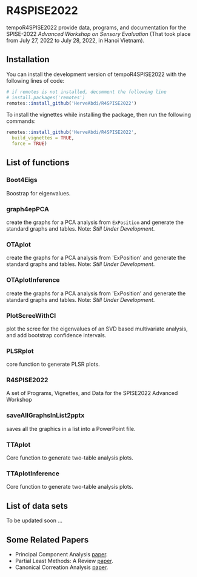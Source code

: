 
<!-- README.md is generated from README.Rmd. Please edit that file -->

# R4SPISE2022

<!-- badges: start -->
<!-- badges: end -->

tempoR4SPISE2022 provide data, programs, and documentation for the SPISE-2022
*Advanced Workshop on Sensory Evaluation* 
(That took place from July 27, 2022 to July 28,
2022, in Hanoi Vietnam).

## Installation

You can install the development version of tempoR4SPISE2022 with the
following lines of code:

``` r
# if remotes is not installed, decomment the following line
# install.packages('remotes')
remotes::install_github('HerveAbdi/R4SPISE2022')
```

To install the vignettes while installing the package, 
then run the
following commands:

``` r
remotes::install_github('HerveAbdi/R4SPISE2022', 
  build_vignettes = TRUE,
  force = TRUE)
```


## List of functions

### Boot4Eigs    
Boostrap for eigenvalues.
### graph4epPCA    
create the graphs for a PCA analysis from `ExPosition` 
and generate the standard graphs and tables. Note: _Still Under Development_.
### OTAplot    
create the graphs for a PCA analysis from 'ExPosition' and generate the standard graphs and tables. Note: _Still Under Development_.
### OTAplotInference    
create the graphs for a PCA analysis from 'ExPosition' and generate the standard graphs and tables. Note: _Still Under Development_.
### PlotScreeWithCI    
plot the scree for the eigenvalues of an SVD based multivariate analysis, and add bootstrap confidence intervals.
### PLSRplot    
core function to generate PLSR plots.
### R4SPISE2022    
A set of Programs, Vignettes, and Data for the SPISE2022 Advanced Workshop
### saveAllGraphsInList2pptx    
saves all the graphics in a list into a PowerPoint file.
### TTAplot    
Core function to generate two-table analysis plots.
### TTAplotInference    
Core function to generate two-table analysis plots.

## List of data sets

To be updated soon ...


## Some Related Papers 

 * Principal Component Analysis [paper](inst/extdata/abdi-awPCA2010.pdf).
 * Partial Least Methods: A Review [paper](inst/extdata/abdi-PLSC_and_PLSR2012.pdf).
 * Canonical Correation Analysis [paper](inst/extdata/abdi2017-CanonicalCorrelationAnalysis.pdf).


